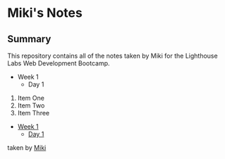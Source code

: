 # Miki's Notes

## Summary

This repository contains all of the notes taken by Miki for the Lighthouse Labs Web Development Bootcamp.

- Week 1
  - Day 1

1. Item One
2. Item Two
3. Item Three

- [Week 1](/Week_1)
  - [Day 1](/Week_1/Day_1)

taken by [Miki](https://github.com/mikiyoshi)
